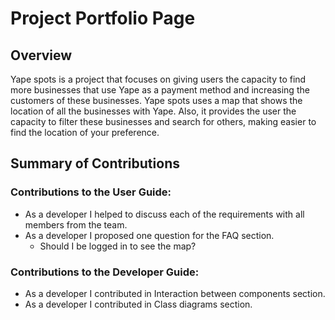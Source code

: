# Project Portfolio Page

## Overview

Yape spots is a project that focuses on giving users the capacity to find more businesses that use Yape as a payment method and increasing the customers of these businesses. Yape spots uses a map that shows the location of all the businesses with Yape. Also, it provides the user the capacity to filter these businesses and search for others, making easier to find the location of your preference.

## Summary of Contributions

### Contributions to the User Guide:

- As a developer I helped to discuss each of the requirements with all members from the team.
- As a developer I proposed one question for the FAQ section.
    - Should I be logged in to see the map?

### Contributions to the Developer Guide:
- As a developer I contributed in Interaction between components section.
- As a developer I contributed in Class diagrams section.
